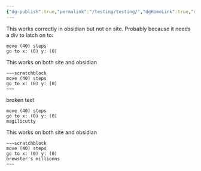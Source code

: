 ```yaml
---
{"dg-publish":true,"permalink":"/testing/testing/","dgHomeLink":true,"dgPassFrontmatter":false}
---
```



This works correctly in obsidian but not on site. Probably because it needs a div to latch on to:

```scratchblock
move (40) steps
go to x: (0) y: (0)
```

This works on both site and obsidian

```ad-scratch
~~~scratchblock
move (40) steps
go to x: (0) y: (0)
~~~
```


broken text

```scratchblock
move (40) steps
go to x: (0) y: (0)
magilicutty
```

This works on both site and obsidian

```ad-scratch
~~~scratchblock
move (40) steps
go to x: (0) y: (0)
brewster's millionns
~~~
```
